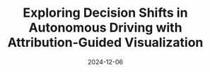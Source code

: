 ---
title: "Exploring Decision Shifts in Autonomous Driving with Attribution-Guided Visualization"
collection: publications
permalink: /publication/2024-attrguide-vis
date: 2024-12-06
venue: 'IEEE Transactions on Intelligent Transportation Systems'

# link: 'https://ieeexplore.ieee.org/document/10738125'
paperurl: '/files/pdf/research/202412attrGuide-ITS.pdf'
book: 'https://shirui-homepage.com/research/40attrguide-vis/'

# paperurl: '/files/pdf/research/Turning the Lights on.pdf'
# github: 'https://github.com/GlowingHorse/NetVisCompare'
# zenodo: 'https://zenodo.org/badge/628158030.svg'
# researchButton: 'https://shirui-homepage.com/research/attr-vis/'

citation: 'Rui Shi, <a href="https://li-tianxing.github.io/">Tianxing Li</a>, <a href="http://www.graco.c.u-tokyo.ac.jp/yama-lab/index.php">Yasushi Yamaguchi</a>, <a href="https://cpns.bjut.edu.cn/index.html#/home">Liguo Zhang</a>. <i>IEEE Transactions on Intelligent Transportation Systems</i>, 2024, DOI: 10.1109/TITS.2024.3513400.'
---